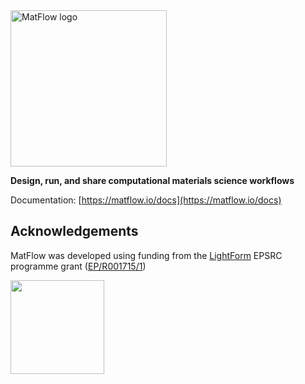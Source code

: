 <img src="https://docs.matflow.io/stable/_static/images/logo-90dpi.png" width="250" alt="MatFlow logo"/>

**Design, run, and share computational materials science workflows**

Documentation: [https://matflow.io/docs](https://matflow.io/docs)

## Acknowledgements


MatFlow was developed using funding from the [LightForm](https://lightform.org.uk/) EPSRC programme grant ([EP/R001715/1](https://gow.epsrc.ukri.org/NGBOViewGrant.aspx?GrantRef=EP/R001715/1))


<img src="https://lightform-group.github.io/wiki/assets/images/site/lightform-logo.png" width="150"/>
